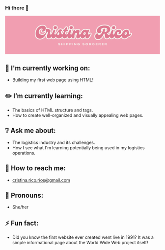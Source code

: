 ### Hi there 🦄

![pinkbackgroundwithname](images/Pink-Bold-Retro-Aestheti.png)

## 💅 I'm currently working on:

- Building my first web page using HTML!

## ✏️ I’m currently learning:

- The basics of HTML structure and tags.
- How to create well-organized and visually appealing web pages.

## ❔ Ask me about:

- The logistics industry and its challenges.
- How I see what I'm learning potentially being used in my logistics operations.

## 📧 How to reach me:

- cristina.rico.rios@gmail.com

## 👩 Pronouns:

- She/her

## ⚡ Fun fact:

- Did you know the first website ever created went live in 1991? It was a simple informational page about the World Wide Web project itself!

